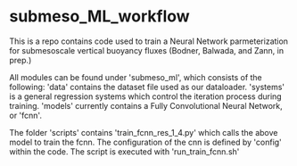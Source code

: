 # submeso_ML_workflow
This is a repo contains code used to train a Neural Network parmeterization for submesoscale vertical buoyancy fluxes (Bodner, Balwada, and Zann, in prep.)

All modules can be found under 'submeso_ml', which consists of the following:
'data' contains the dataset file used as our dataloader.
'systems' is a general regression systems which control the iteration process during training.
'models' currently contains a Fully Convolutional Neural Network, or 'fcnn'.

The folder 'scripts' contains 'train_fcnn_res_1_4.py' which calls the above model to train the fcnn. The configuration of the cnn is defined by 'config' within the code. The script is executed with 'run_train_fcnn.sh'
